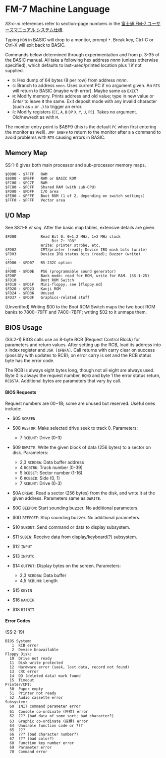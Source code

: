 FM-7 Machine Language
=====================

_SS:n-m_ references refer to section-page numbers in the [富士通 FM-7
ユーザーズマニュアル システム仕様][fm7sysspec].

Typing `MON` in BASIC will drop to a monitor, prompt `*`. Break key,
Ctrl-C or Ctrl-X will exit back to BASIC.

Commands below determined through experimentation and from p. 3-35 of
the BASIC manual. All take a following hex address _nnnn_ (unless
otherwise specified), which defaults to last-used/printed location
plus 1 if not supplied.

- `D`: Hex dump of 64 bytes (8 per row) from address _nnnn_.
- `G`: Branch to address `nnnn`. Uses current PC if no argument given.
  An `RTS` will return to BASIC (maybe with error). Maybe same as `EXEC`?
- `M`: Modify memory. Prints address and old value; type in new value
  or _Enter_ to leave it the same. Exit deposit mode with any invalid
  character (such as `x` or `.`) to trigger an error.
- `R`: Modify registers (`CC`, `A`, `B` `DP` `X`, `Y`, `U`, `PC`).
  Takes no argument. Old/new/exit as with `M`.

The monitor entry point is $ABF9 (this is the default `PC` when first
entering the monitor as well). `JMP $ABF9` to return to the monitor
after a `G` command to avoid problems with `RTS` causing errors in
BASIC.


Memory Map
----------

SS:1-6 gives both main processor and sub-processor memory maps.

    $0000 - $7FFF   RAM
    $8000 - $FBFF   RAM or BASIC ROM
    $FC00 - $FC7F   RAM
    $FC80 - $FCFF   Shared RAM (with sub-CPU)
    $FD00 - $FDFF   I/O area
    $FE00 - $FFFF   Boot ROM (1 of 2, depending on switch settings)
    $FFF0 - $FFFF   Vector area


I/O Map
-------

See SS:1-8 _et seq._ After the basic map tables, extensive details are
given.

    $FD00           Read Bit 0: 0=1.2 MHz, 1=2 MHz clock
                         Bit 7: "D8"
                    Write: printer strobe, etc.
    $FD02           CMT/printer (read); Device IRQ mask bits (write)
    $FD03           Device IRQ status bits (read); Buzzer (write)
    ...
    $FD06 - $FD07   RS-232C option
    ...
    $FD0D - $FD0E   PSG (programmable sound generator)
    $FD0F           Bank mode: read for ROM, write for RAM. (SS:1-25)
    $FD10           Boot ROM Switch
    $FD18 - $FD1F   Mini-floppy; see [floppy.md]
    $FD20 - $FD23   Kanji ROM
    $FD24 - $FD36   Unused
    $FD37 - $FD3F   Graphics-related stuff

(Unverified) Writing $00 to the Boot ROM Switch maps the two boot ROM
banks to $7800-$79FF and $7A00-$7BFF; writing $02 to it unmaps them.


BIOS Usage
----------

(SS:2-1) BIOS calls use an 8-byte RCB (Request Control Block) for
parameters and return values. After setting up the RCB, load its
address into `X` index register and `JSR [$FBFA]`. Call returns with
carry clear on success (possibly with updates to RCB); on error carry
is set and the RCB status byte has the error code.

The RCB is always eight bytes long, though not all eight are always
used. Byte 0 is always the request number, `RQNO` and byte 1 the error
status return, `RCBSTA`. Additional bytes are parameters that vary by
call.

#### BIOS Requests

Request numbers are $00-$1B; some are unused but reserved. Useful ones
include:

- $05 `SCREEN`

- $08 `RESTOR`: Make selected drive seek to track 0. Parameters:
  - 7 `RCBUNT`: Drive (0-3)

- $09 `DWRITE`: Write the given block of data (256 bytes) to a sector
  on disk. Parameters:
  - 2,3 `RCBDBA`: Data buffer address
  - 4 `RCBTRK`: Track number (0-39)
  - 5 `RCBSCT`: Sector number (1-16)
  - 6 `RCBSID`: Side (0, 1)
  - 7 `RCBUNT`: Drive (0-3)

- $0A `DREAD`: Read a sector (256 bytes) from the disk, and write it
  at the given address. Parameters same as `DWRITE`.

- $0C `BEEPON`: Start sounding buzzer. No additional parameters.
- $0D `BEEPOFF`: Stop sounding buzzer. No additional parameters.

- $10 `SUBOUT`: Send command or data to display subsystem.
- $11 `SUBIN`: Receive data from display/keyboard(?) subsystem.

- $12 `INPUT`
- $13 `INPUTC`
- $14 `OUTPUT`: Display bytes on the screen. Parameters:
  - 2,3 `RCBDBA`: Data buffer
  - 4,5 `RCBLNH`: Length

- $15 `KEYIN`
- $16 `KANJIR`
- $18 `BIINIT`

#### Error Codes

(SS:2-19)

    BIOS System:
       1  RCB error
       2  Device Unavailable
    Floppy Disk:
      10  Drive not ready
      11  Disk write protected
      12  Hardware error (seek, lost data, record not found)
      13  CRC error
      14  DD (deleted data) mark found
      15  Timeout
    Printer/CMT:
      50  Paper empty
      51  Printer not ready
      52  Audio cassette error
    Subsystem:
      60  INIT command parameter error
      61  Console co-ordinate (座標) error
      62  ??? (bad data of some sort; bad character?)
      63  Graphic co-ordinate (座標) error
      64  Unusable function code or ???
      65  ???
      66  ??? (bad character number?)
      67  ??? (bad color?)
      68  Function key number error
      69  Parameter error
      70  Command error



<!-------------------------------------------------------------------->
[fm7sysspec]: https://archive.org/details/FM7SystemSpecifications
